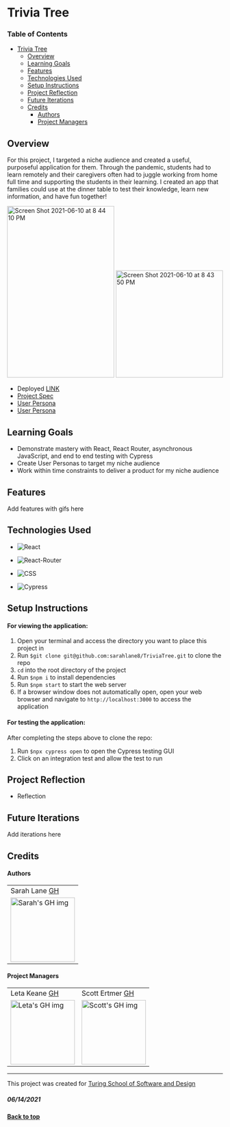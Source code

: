 # Trivia Tree

### Table of Contents
- [Trivia Tree](#trivia-tree)
  - [Overview](#overview)
  - [Learning Goals](#learning-goals)
  - [Features](#features)
  - [Technologies Used](#technologies-used)
  - [Setup Instructions](#setup-instructions)
  - [Project Reflection](#project-reflection-and-individual-learning-goals)
  - [Future Iterations](#future-iterations)
  - [Credits](#credits)
      - [Authors](#authors)
      - [Project Managers](#project-managers)

## Overview
For this project, I targeted a niche audience and created a useful, purposeful application for them.  Through the pandemic, students had to learn remotely and their caregivers often had to juggle working from home full time and supporting the students in their learning.  I created an app that families could use at the dinner table to test their knowledge, learn new information, and have fun together!

<img width="250" height="400" alt="Screen Shot 2021-06-10 at 8 44 10 PM" src="https://user-images.githubusercontent.com/70901622/121623349-c3f64300-ca2c-11eb-8d6d-13bed214c938.png">

<img width="250" alt="Screen Shot 2021-06-10 at 8 43 50 PM" src="https://user-images.githubusercontent.com/70901622/121623347-c2c51600-ca2c-11eb-8143-a1d23dd6b323.png">

- Deployed [LINK](//)
- [Project Spec](https://frontend.turing.edu/projects/module-3/niche-audience.html)
- [User Persona](https://docs.google.com/document/d/1P5sTtujMO2NMPCnaeIbICrfeQQFhVdl0Po_0-8tIWG0/edit?usp=sharing)
- [User Persona](https://docs.google.com/document/d/1-4nDxuX5lRJHXh-PK_dbw6nK-B80jVT-ADEygnu1qyY/edit?usp=sharing)

## Learning Goals
- Demonstrate mastery with React, React Router, asynchronous JavaScript, and end to end testing with Cypress
- Create User Personas to target my niche audience
- Work within time constraints to deliver a product for my niche audience

## Features
Add features with gifs here

## Technologies Used
* ![React](https://img.shields.io/badge/react%20-%2320232a.svg?&style=for-the-badge&logo=react&logoColor=%2361DAFB)

* ![React-Router](https://img.shields.io/badge/React_Router-CA4245?style=for-the-badge&logo=react-router&logoColor=white)

* ![CSS](https://img.shields.io/badge/css3%20-%231572B6.svg?&style=for-the-badge&logo=css3&logoColor=white)

* ![Cypress](https://img.shields.io/badge/cypress-04C38E.svg?&style=for-the-badge&logo=cypress&logoColor=white)


## Setup Instructions
#### For viewing the application:
1. Open your terminal and access the directory you want to place this project in
2. Run `$git clone git@github.com:sarahlane8/TriviaTree.git` to clone the repo
3. `cd` into the root directory of the project
4. Run `$npm i` to install dependencies
5. Run `$npm start` to start the web server
6. If a browser window does not automatically open, open your web browser and navigate to `http://localhost:3000` to access the application

#### For testing the application:
After completing the steps above to clone the repo:  
1. Run `$npx cypress open` to open the Cypress testing GUI
2. Click on an integration test and allow the test to run


## Project Reflection

- Reflection

## Future Iterations
Add iterations here

## Credits
#### Authors
<table>
  <tr>
    <td> Sarah Lane <a href="https://github.com/sarahlane8">GH</td>
  </tr>
  <td>
    <img width="150" height="auto" src="https://user-images.githubusercontent.com/70901622/120944450-cafe1800-c6f1-11eb-96f2-5e18fdb2a96e.png" alt="Sarah's GH img">
  </td>
</table>

#### Project Managers
<table>
  <tr>
    <td> Leta Keane <a href="https://github.com/letakeane">GH</td>
    <td> Scott Ertmer <a href="https://github.com/sertmer">GH</td>
  </tr>
  <td>
    <img src="https://avatars.githubusercontent.com/u/22563791?v=4" alt="Leta's GH img"
 width="150" height="auto" />
 </td>
  <td>
    <img src="https://avatars.githubusercontent.com/u/49926352?v=4" alt="Scott's GH img"
 width="150" height="auto" />
 </td>
</table>

**************************************************************************
This project was created for [Turing School of Software and Design](https://turing.io/)
##### 06/14/2021
**[Back to top](#table-of-contents)**
